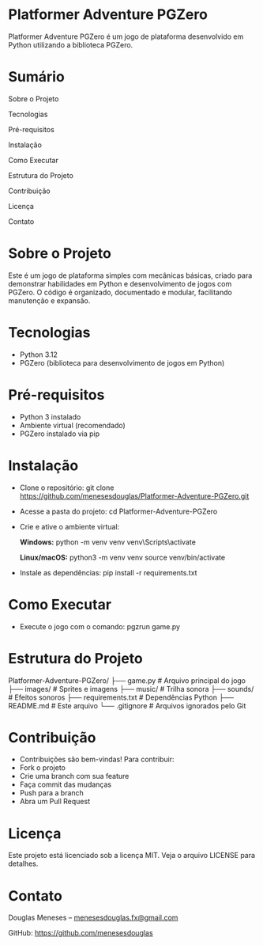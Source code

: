 # Platformer Adventure PGZero
Platformer Adventure PGZero é um jogo de plataforma desenvolvido em Python utilizando a biblioteca PGZero.

# Sumário

Sobre o Projeto

Tecnologias

Pré-requisitos

Instalação

Como Executar

Estrutura do Projeto

Contribuição

Licença

Contato

# Sobre o Projeto
Este é um jogo de plataforma simples com mecânicas básicas, criado para demonstrar habilidades em Python e desenvolvimento de jogos com PGZero. O código é organizado, documentado e modular, facilitando manutenção e expansão.

# Tecnologias
 - Python 3.12
 - PGZero (biblioteca para desenvolvimento de jogos em Python)

# Pré-requisitos
- Python 3 instalado
- Ambiente virtual (recomendado)
- PGZero instalado via pip

# Instalação
- Clone o repositório:
  git clone https://github.com/menesesdouglas/Platformer-Adventure-PGZero.git
- Acesse a pasta do projeto:
  cd Platformer-Adventure-PGZero
- Crie e ative o ambiente virtual:

  **Windows:**
    python -m venv venv
    venv\Scripts\activate

  **Linux/macOS:**
    python3 -m venv venv
    source venv/bin/activate

- Instale as dependências:
  pip install -r requirements.txt

# Como Executar
- Execute o jogo com o comando:
  pgzrun game.py

# Estrutura do Projeto
Platformer-Adventure-PGZero/
├── game.py            # Arquivo principal do jogo
├── images/            # Sprites e imagens
├── music/             # Trilha sonora
├── sounds/            # Efeitos sonoros
├── requirements.txt   # Dependências Python
├── README.md          # Este arquivo
└── .gitignore         # Arquivos ignorados pelo Git

# Contribuição
- Contribuições são bem-vindas! Para contribuir:
- Fork o projeto
- Crie uma branch com sua feature
- Faça commit das mudanças
- Push para a branch
- Abra um Pull Request

# Licença
Este projeto está licenciado sob a licença MIT. Veja o arquivo LICENSE para detalhes.

# Contato
Douglas Meneses – menesesdouglas.fx@gmail.com

GitHub: https://github.com/menesesdouglas
